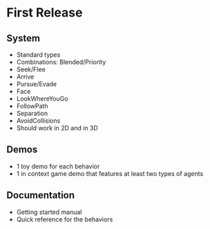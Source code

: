 # First Release #

## System ##

- Standard types
- Combinations: Blended/Priority
- Seek/Flee
- Arrive
- Pursue/Evade
- Face
- LookWhereYouGo
- FollowPath
- Separation
- AvoidCollisions
- Should work in 2D and in 3D

## Demos ##

- 1 toy demo for each behavior
- 1 in context game demo that features at least two types of agents

## Documentation ##

- Getting started manual
- Quick reference for the behaviors
